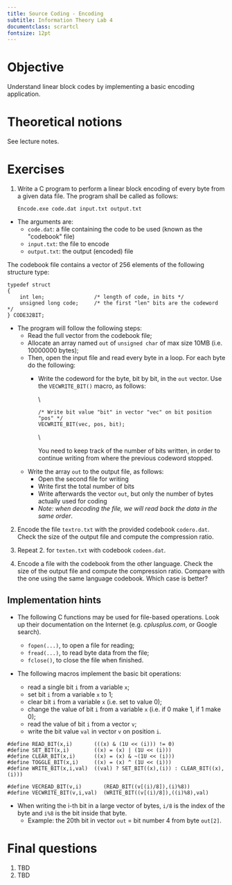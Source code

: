 ```yaml
---
title: Source Coding - Encoding
subtitle: Information Theory Lab 4
documentclass: scrartcl
fontsize: 12pt
---
```


# Objective

Understand linear block codes by implementing a basic encoding application.

# Theoretical notions

See lecture notes.

# Exercises


1. Write a C program to perform a linear block encoding of every byte from a given data file.
The program shall be called as follows: 

	`Encode.exe code.dat input.txt output.txt`
	
  * The arguments are:
    * `code.dat`: a file containing the code to be used (known as the "codebook" file)
	* `input.txt`: the file to encode
	* `output.txt`: the output (encoded) file

  The codebook file contains a vector of 256 elements of the following structure type:
  
```
typedef struct 
{
    int len;                /* length of code, in bits */
    unsigned long code;     /* the first "len" bits are the codeword */
} CODE32BIT;
```
	
  * The program will follow the following steps:
    * Read the full vector from the codebook file;
    * Allocate an array named `out` of `unsigned char` of max size 10MB (i.e. 10000000 bytes);
    * Then, open the input file and read every byte in a loop. For each byte do the following:
	  -  Write the codeword for the byte, bit by bit, in the `out` vector. Use the `VECWRITE_BIT()` macro, as follows:
            
         \ 
         
         ```
         /* Write bit value "bit" in vector "vec" on bit position "pos" */
         VECWRITE_BIT(vec, pos, bit); 
         ```
        
         \ 
         
         You need to keep track of the number of bits written,
             in order to continue writing from where the previous codeword stopped.
    - Write the array `out` to the output file, as follows:
        - Open the second file for writing
        - Write first the total number of bits
        - Write afterwards the vector `out`, but only the number of bytes actually used for coding
        - *Note: when decoding the file, we will read back the data in the same order*.

2. Encode the file `textro.txt` with the provided codebook `codero.dat`. Check the size of the output file and compute the compression ratio.

3. Repeat 2. for `texten.txt` with codebook `codeen.dat`.

4. Encode a file with the codebook from the other language. Check the size of the output file and compute the compression ratio. Compare
with the one using the same language codebook. Which case is better?


## Implementation hints

* The following C functions may be used for file-based operations. 
Look up their documentation on the Internet (e.g. *cplusplus.com*, or Google search).
    * `fopen(...)`, to open a file for reading;
    * `fread(...)`, to read byte data from the file;
    * `fclose()`, to close the file when finished.

* The following macros implement the basic bit operations:
    * read a single bit `i` from a variable `x`;
    * set bit `i` from a variable `x` to 1;
    * clear bit `i` from a variable `x` (i.e. set to value 0);
    * change the value of bit `i` from a variable `x` (i.e. if 0 make 1, if 1 make 0);
    * read the value of bit `i` from a vector `v`;
    * write the bit value `val` in vector `v` on position `i`.
    
```
#define READ_BIT(x,i)       (((x) & (1U << (i))) != 0)
#define SET_BIT(x,i)        ((x) = (x) | (1U << (i)))
#define CLEAR_BIT(x,i)      ((x) = (x) & ~(1U << (i)))
#define TOGGLE_BIT(x,i)     ((x) = (x) ^ (1U << (i)))
#define WRITE_BIT(x,i,val)  ((val) ? SET_BIT((x),(i)) : CLEAR_BIT((x),(i)))

#define VECREAD_BIT(v,i)       (READ_BIT((v[(i)/8]),(i)%8))
#define VECWRITE_BIT(v,i,val)  (WRITE_BIT((v[(i)/8]),((i)%8),val)
```

* When writing the i-th bit in a large vector of bytes, `i/8` is the index of the byte and `i%8` is the bit inside that byte.
    * Example: the 20th bit in vector `out` = bit number 4 from byte `out[2]`.


# Final questions

1. TBD
2. TBD

